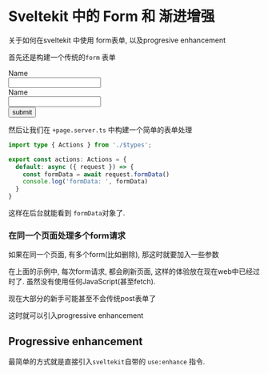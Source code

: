 # Sveltekit 中的 Form 和 渐进增强



关于如何在sveltekit 中使用 form表单, 以及progresive enhancement



首先还是构建一个传统的`form` 表单



<form>
   <div class="sm:col-span-2">
    <label for="name" class="block text-sm font-medium text-gray-700"
      >Name</label
    >
    <div class="mt-1">
      <input
        type="text"
        name="name"
        id="name"
        autocomplete="name"
        class="py-3 px-4 block w-full shadow-sm focus:ring-blue-500 focus:border-blue-500 border-gray-300 rounded-md"
      />
    </div>
  </div>
  <div class="sm:col-span-2">
    <label for="company" class="block text-sm font-medium text-gray-700"
      >Name</label
    >
    <div class="mt-1">
      <input
        type="text"
        name="name"
        id="name"
        autocomplete="name"
        class="py-3 px-4 block w-full shadow-sm focus:ring-blue-500 focus:border-blue-500 border-gray-300 rounded-md"
      />
    </div>
  </div>
	<button type="submit" >
    submit
  </button>
</form>



然后让我们在 `+page.server.ts` 中构建一个简单的表单处理



```typescript
import type { Actions } from './$types';

export const actions: Actions = {
  default: async ({ request }) => {
    const formData = await request.formData()
    console.log('formData: ', formData)
  }
}

```



这样在后台就能看到 `formData`对象了.



### 在同一个页面处理多个form请求

如果在同一个页面, 有多个form(比如删除), 那这时就要加入一些参数



在上面的示例中, 每次form请求, 都会刷新页面, 这样的体验放在现在web中已经过时了. 虽然没有使用任何JavaScript(甚至fetch).

现在大部分的新手可能甚至不会传统post表单了



这时就可以引入progressive enhancement



## Progressive enhancement



最简单的方式就是直接引入`sveltekit`自带的 `use:enhance` 指令.



